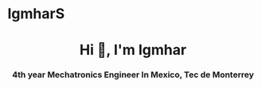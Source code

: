 # IgmharS

<h1 align="center">Hi 👋, I'm Igmhar</h1>
<h3 align="center">4th year Mechatronics Engineer In Mexico, Tec de Monterrey</h3>


